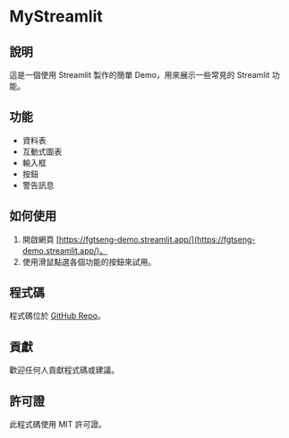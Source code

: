 # MyStreamlit

## 說明

這是一個使用 Streamlit 製作的簡單 Demo，用來展示一些常見的 Streamlit 功能。

## 功能

* 資料表
* 互動式圖表
* 輸入框
* 按鈕
* 警告訊息

## 如何使用

1. 開啟網頁 [https://fgtseng-demo.streamlit.app/](https://fgtseng-demo.streamlit.app/)。
2. 使用滑鼠點選各個功能的按鈕來試用。

## 程式碼

程式碼位於 [GitHub Repo](https://github.com/Adialab/mystreamlit)。

## 貢獻

歡迎任何人貢獻程式碼或建議。

## 許可證

此程式碼使用 MIT 許可證。

